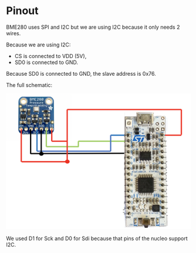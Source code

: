 # Pinout

BME280 uses SPI and I2C but we are using I2C because it only needs 2 wires.

Because we are using I2C:
 - CS is connected to VDD (5V),
 - SD0 is connected to GND.

Because SD0 is connected to GND, the slave address is 0x76.

The full schematic:

![](img/schematic.png)

We used D1 for Sck and D0 for Sdi because that pins of the nucleo support I2C.
